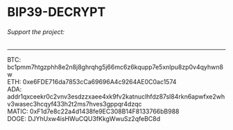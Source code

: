 # BIP39-DECRYPT

###### Support the project: 
----------------------
BTC: bc1pmm7htgzphh8e2n8j8ghrqhg5j66mc6z6kqupp7e5xnlpu8zp0v4qyhwn8w <br />
ETH: 0xe6FDE716da7853cCa69696A4c9264AE0C0ac1574 <br />
ADA: addr1qxceekr0c2vnv3esdzzxaee4xk9fv2katnuclhfdz87sl84rkn6apwfxe2whv3wasec3hcqyf433h2t2ms7hves3gppqr4dzqc <br />
MATIC: 0xF1d7e8c22a4d1438fe9EC308B14F8133766bB988 <br />
DOGE: DJYhUxw4isHWuCQU3fKkgWwuSz2qfeBC8d <br />
